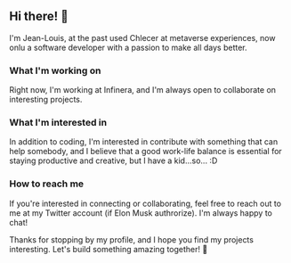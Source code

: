 ## Hi there! 👋

I'm Jean-Louis, at the past used Chlecer at metaverse experiences, now onlu a software developer with a passion to make all days better.

### What I'm working on

Right now, I'm working at Infinera, and I'm always open to collaborate on interesting projects.

### What I'm interested in

In addition to coding, I'm interested in contribute with something that can help somebody, and I believe that a good work-life balance is essential for staying productive and creative, but I have a kid...so... :D

### How to reach me

If you're interested in connecting or collaborating, feel free to reach out to me at my Twitter account (if Elon Musk authrorize). I'm always happy to chat!

Thanks for stopping by my profile, and I hope you find my projects interesting. Let's build something amazing together! 🚀
